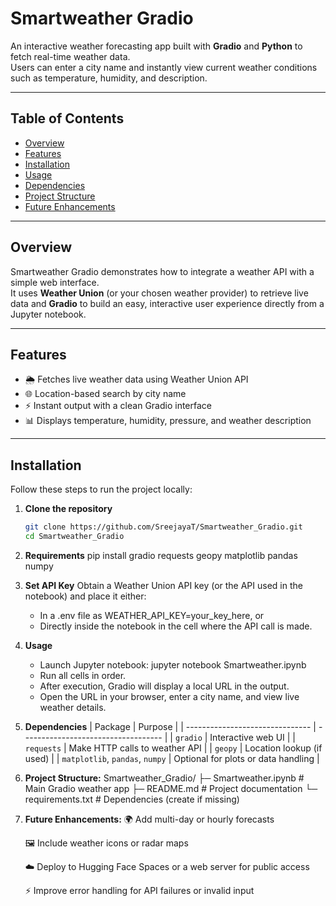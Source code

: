 # Smartweather Gradio

An interactive weather forecasting app built with **Gradio** and **Python** to fetch real-time weather data.  
Users can enter a city name and instantly view current weather conditions such as temperature, humidity, and description.

---

## Table of Contents
- [Overview](#overview)
- [Features](#features)
- [Installation](#installation)
- [Usage](#usage)
- [Dependencies](#dependencies)
- [Project Structure](#project-structure)
- [Future Enhancements](#future-enhancements)
  

---

## Overview
Smartweather Gradio demonstrates how to integrate a weather API with a simple web interface.  
It uses **Weather Union** (or your chosen weather provider) to retrieve live data and **Gradio** to build an easy, interactive user experience directly from a Jupyter notebook.

---

## Features
- 🌦️ Fetches live weather data using Weather Union API  
- 🌐 Location-based search by city name  
- ⚡ Instant output with a clean Gradio interface  
- 📊 Displays temperature, humidity, pressure, and weather description  

---

## Installation
Follow these steps to run the project locally:

1. **Clone the repository**
   ```bash
   git clone https://github.com/SreejayaT/Smartweather_Gradio.git
   cd Smartweather_Gradio
2. **Requirements**
   pip install gradio requests geopy matplotlib pandas numpy
3. **Set API Key**
   Obtain a Weather Union API key (or the API used in the notebook) and place it either:
   - In a .env file as WEATHER_API_KEY=your_key_here, or
   - Directly inside the notebook in the cell where the API call is made.
4. **Usage**
    - Launch Jupyter notebook: jupyter notebook Smartweather.ipynb
    - Run all cells in order.
    - After execution, Gradio will display a local URL in the output.
    - Open the URL in your browser, enter a city name, and view live weather details.
5. **Dependencies**
| Package                         | Purpose                             |
| ------------------------------- | ----------------------------------- |
| `gradio`                        | Interactive web UI                  |
| `requests`                      | Make HTTP calls to weather API      |
| `geopy`                         | Location lookup (if used)           |
| `matplotlib`, `pandas`, `numpy` | Optional for plots or data handling |

7. **Project Structure:**
   Smartweather_Gradio/
├─ Smartweather.ipynb   # Main Gradio weather app
├─ README.md            # Project documentation
└─ requirements.txt     # Dependencies (create if missing)

8. **Future Enhancements:**
   🌍 Add multi-day or hourly forecasts

   🖼️ Include weather icons or radar maps

   ☁️ Deploy to Hugging Face Spaces or a web server for public access

   ⚡ Improve error handling for API failures or invalid input

